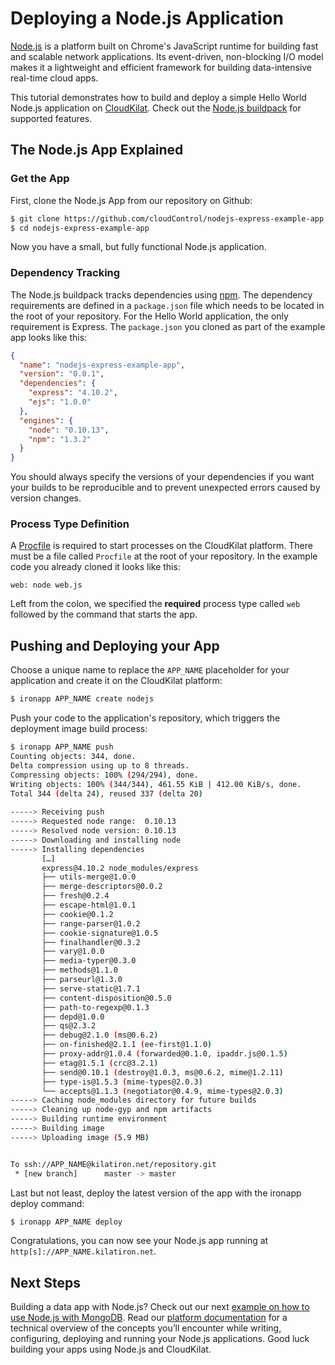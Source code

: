 # Deploying a Node.js Application
[Node.js] is a platform built on Chrome's JavaScript runtime for building fast
and scalable network applications. Its event-driven, non-blocking I/O model
makes it a lightweight and efficient framework for building data-intensive
real-time cloud apps.

This tutorial demonstrates how to build and deploy a simple Hello World Node.js
application on [CloudKilat]. Check out the [Node.js buildpack] for supported
features.

## The Node.js App Explained

### Get the App
First, clone the Node.js App from our repository on Github:

~~~bash
$ git clone https://github.com/cloudControl/nodejs-express-example-app.git
$ cd nodejs-express-example-app
~~~

Now you have a small, but fully functional Node.js application.

### Dependency Tracking
The Node.js buildpack tracks dependencies using [npm]. The dependency
requirements are defined in a `package.json` file which needs to be located in
the root of your repository. For the Hello World application, the only
requirement is Express. The `package.json` you cloned as part of the example
app looks like this:

~~~json
{
  "name": "nodejs-express-example-app",
  "version": "0.0.1",
  "dependencies": {
    "express": "4.10.2",
    "ejs": "1.0.0"
  },
  "engines": {
    "node": "0.10.13",
    "npm": "1.3.2"
  }
}
~~~

You should always specify the versions of your dependencies if you want your
builds to be reproducible and to prevent unexpected errors caused by version
changes.

### Process Type Definition
A [Procfile] is required to start processes on the CloudKilat platform.
There must be a file called `Procfile` at the root of your repository. In the
example code you already cloned it looks like this:

~~~
web: node web.js
~~~

Left from the colon, we specified the **required** process type called `web`
followed by the command that starts the app.

## Pushing and Deploying your App
Choose a unique name to replace the `APP_NAME` placeholder for your application
and create it on the CloudKilat platform:

~~~bash
$ ironapp APP_NAME create nodejs
~~~

Push your code to the application's repository, which triggers the deployment
image build process:

~~~bash
$ ironapp APP_NAME push
Counting objects: 344, done.
Delta compression using up to 8 threads.
Compressing objects: 100% (294/294), done.
Writing objects: 100% (344/344), 461.55 KiB | 412.00 KiB/s, done.
Total 344 (delta 24), reused 337 (delta 20)
       
-----> Receiving push
-----> Requested node range:  0.10.13
-----> Resolved node version: 0.10.13
-----> Downloading and installing node
-----> Installing dependencies
       […]
       express@4.10.2 node_modules/express
       ├── utils-merge@1.0.0
       ├── merge-descriptors@0.0.2
       ├── fresh@0.2.4
       ├── escape-html@1.0.1
       ├── cookie@0.1.2
       ├── range-parser@1.0.2
       ├── cookie-signature@1.0.5
       ├── finalhandler@0.3.2
       ├── vary@1.0.0
       ├── media-typer@0.3.0
       ├── methods@1.1.0
       ├── parseurl@1.3.0
       ├── serve-static@1.7.1
       ├── content-disposition@0.5.0
       ├── path-to-regexp@0.1.3
       ├── depd@1.0.0
       ├── qs@2.3.2
       ├── debug@2.1.0 (ms@0.6.2)
       ├── on-finished@2.1.1 (ee-first@1.1.0)
       ├── proxy-addr@1.0.4 (forwarded@0.1.0, ipaddr.js@0.1.5)
       ├── etag@1.5.1 (crc@3.2.1)
       ├── send@0.10.1 (destroy@1.0.3, ms@0.6.2, mime@1.2.11)
       ├── type-is@1.5.3 (mime-types@2.0.3)
       └── accepts@1.1.3 (negotiator@0.4.9, mime-types@2.0.3)
-----> Caching node_modules directory for future builds
-----> Cleaning up node-gyp and npm artifacts
-----> Building runtime environment
-----> Building image
-----> Uploading image (5.9 MB)


To ssh://APP_NAME@kilatiron.net/repository.git
 * [new branch]      master -> master
~~~

Last but not least, deploy the latest version of the app with the ironapp deploy command:

~~~bash
$ ironapp APP_NAME deploy
~~~

Congratulations, you can now see your Node.js app running at
`http[s]://APP_NAME.kilatiron.net`.

## Next Steps
Building a data app with Node.js? Check out our next [example on how to use Node.js with MongoDB]. Read our [platform documentation] for a technical overview of the concepts you’ll encounter while writing, configuring, deploying and running your Node.js applications.
Good luck building your apps using Node.js and CloudKilat.


[example on how to use Node.js with MongoDB]: https://www.cloudcontrol.com/dev-center/guides/nodejs/express
[Node.js]: http://nodejs.org/
[npm]: https://npmjs.org/
[CloudKilat]: http://www.cloudcontrol.com
[Node.js buildpack]: https://github.com/cloudControl/buildpack-nodejs
[Procfile]: https://www.cloudcontrol.com/dev-center/platform-documentation#buildpacks-and-the-procfile
[platform documentation]: https://www.cloudcontrol.com/dev-center/platform-documentation
